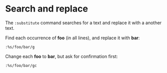 # Search and replace

The `:substitute` command searches for a text and replace it with a another text.


Find each occurrence of **foo** (in all lines), and replace it with **bar**:

```vimscript
:%s/foo/bar/g
```

Change each **foo** to **bar**, but ask for confirmation first:

```vimscript
:%s/foo/bar/gc
```
